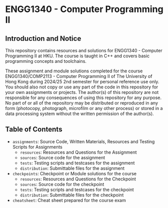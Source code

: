 # ENGG1340 - Computer Programming II

## Introduction and Notice

This repository contains resources and solutions for ENGG1340 - Computer Programming II at HKU.
The course is taught in C++ and covers basic programming concepts and toolchains.

These assignment and module solutions completed for the course ENGG1340/COMP2113 - Computer Programming II of The University of Hong Kong during 2024/25 2nd semester for personal reference use only. You should also not copy or use any part of the code in this repository for your own assignments or projects. The author(s) of this repository are not responsible for any consequences of using this repository for any purpose. No part of or all of the repository may be distributed or reproduced in any form (photocopy, photograph, microfilm or any other process) or stored in a data processing system without the written permission of the author(s).

## Table of Contents

- `assignments`: Source Code, Written Materials, Resources and Testing Scripts for Assignments
  - `resources`: Resources and Questions for the Assignment
  - `sources`: Source code for the assignment
  - `tests`: Testing scripts and testcases for the assignment
  - `distribution`: Submittable files for the assignment
- `checkpoints`: Checkpoint or Module solutions for the course
  - `resources`: Resources and Questions for the Checkpoint
  - `sources`: Source code for the checkpoint
  - `tests`: Testing scripts and testcases for the checkpoint
  - `distribution`: Submittable files for the checkpoint
- `cheatsheet`: Cheat sheet prepared for the course exam
